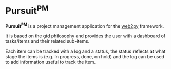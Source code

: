 # Pursuit<sup>PM<sup>
**Pursuit<sup>PM** is a project management application for the [web2py](http://www.web2py.com) framework.

It is based on the gtd philosophy and provides the user with a dashboard of tasks/items and their related sub-items.

Each item can be tracked with a log and a status, the status reflects at what stage the items is (e.g. In progress, done, on hold) and the log can be used to add information useful to track the item.
